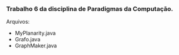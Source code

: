 ### Trabalho 6 da disciplina de Paradigmas da Computação.

Arquivos: 
 - MyPlanarity.java 
 - Grafo.java 
 - GraphMaker.java 

